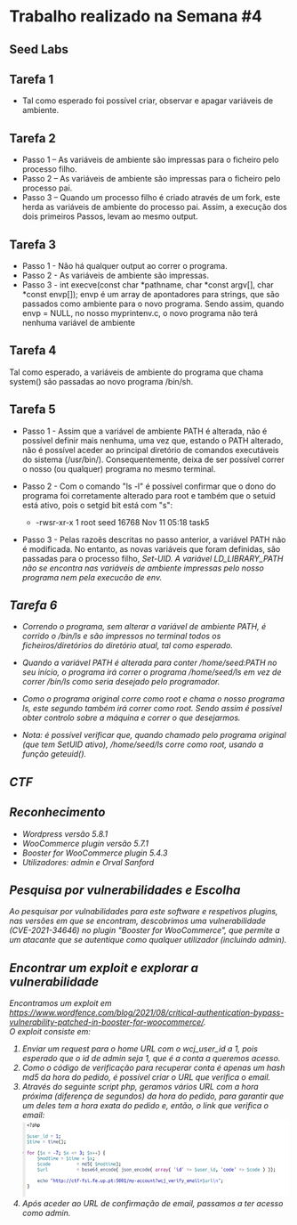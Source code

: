 # Trabalho realizado na Semana #4

## Seed Labs

## Tarefa 1

 - Tal como esperado foi possível criar, observar e apagar variáveis de ambiente.

## Tarefa 2

 - Passo 1 – As variáveis de ambiente são impressas para o ficheiro pelo processo filho.
 - Passo 2 – As variáveis de ambiente são impressas para o ficheiro pelo processo pai.
 - Passo 3 – Quando um processo filho é criado através de um fork, este herda as variáveis de ambiente do processo pai. Assim, a execução dos dois primeiros Passos, levam ao mesmo output. 

## Tarefa 3
 - Passo 1 - Não há qualquer output ao correr o programa.
 - Passo 2 - As variáveis de ambiente são impressas.
 - Passo 3 - int execve(const char *pathname, char *const argv[],  char *const envp[]);
    envp é um array de apontadores para strings, que são passados como ambiente para o novo programa. Sendo assim, quando envp = NULL, no nosso myprintenv.c, o novo programa não terá nenhuma variável de ambiente 

## Tarefa 4

Tal como esperado, a variáveis de ambiente do programa que chama system() são passadas ao novo programa /bin/sh.

## Tarefa 5

- Passo 1 - Assim que a variável de ambiente PATH é alterada, não é possível definir mais nenhuma, uma vez que, estando o PATH alterado, não é possível aceder ao principal diretório de comandos executáveis do sistema (/usr/bin/). Consequentemente, deixa de ser possível correr o nosso (ou qualquer) programa no mesmo terminal.

 - Passo 2 - Com o comando "ls -l" é possível confirmar que o dono do programa foi corretamente alterado para root e também que o setuid está ativo, pois o setgid bit está com "s":
   - -rwsr-xr-x 1 root seed 16768 Nov 11 05:18 task5


 - Passo 3 - Pelas razoẽs descritas no passo anterior, a variável PATH não é modificada. No entanto, as novas variáveis que foram definidas, são passadas para o processo filho, <em>Set-UID<em>. A variável LD_LIBRARY_PATH não se encontra nas variáveis de ambiente impressas pelo nosso programa nem pela execucão de env.


## Tarefa 6

 - Correndo o programa, sem alterar a variável de ambiente PATH, é corrido o /bin/ls e são impressos no terminal todos os ficheiros/diretórios do diretório atual, tal como esperado.

 - Quando a variável PATH é alterada para conter /home/seed:PATH no seu início, o programa irá correr o programa /home/seed/ls em vez de correr /bin/ls como seria desejado pelo programador. 

 - Como o programa original corre como root e chama o nosso programa ls, este segundo também irá correr como root. Sendo assim é possível obter controlo sobre a máquina e correr o que desejarmos.
 
 - Nota: é possível verificar que, quando chamado pelo programa original (que tem SetUID ativo), /home/seed/ls corre como root, usando a função geteuid().

## CTF

## Reconhecimento

 - Wordpress versão 5.8.1
 - WooCommerce plugin versão 5.7.1
 - Booster for WooCommerce plugin 5.4.3
 - Utilizadores: admin e Orval Sanford

## Pesquisa por vulnerabilidades e Escolha

Ao pesquisar por vulnabilidades para este software e respetivos plugins, nas versões em que se encontram, descobrimos uma vulnerabilidade (CVE-2021-34646) no plugin "Booster for WooCommerce", que permite a um atacante que se autentique como qualquer utilizador (incluindo admin).

## Encontrar um exploit e explorar a vulnerabilidade

Encontramos um exploit em https://www.wordfence.com/blog/2021/08/critical-authentication-bypass-vulnerability-patched-in-booster-for-woocommerce/. <br> O exploit consiste em:
  1. Enviar um request para o <em>home<em> URL com o wcj_user_id a 1, pois esperado que o id de admin seja 1, que é a conta a queremos acesso.
  2. Como o código de verificação para recuperar conta é apenas um hash md5 da hora do pedido, é possível criar o URL que verifica o email.
  3. Através do seguinte script php, geramos vários URL com a hora próxima (diferença de segundos) da hora do pedido, para garantir que um deles tem a hora exata do pedido e, então, o link que verifica o email: <br>
  ![PHP script](/images/logbook4/php.png)
  4. Após aceder ao URL de confirmação de email, passamos a ter acesso como admin.